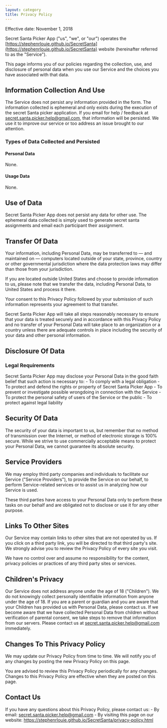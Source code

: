 ```yaml
---
layout: category
title: Privacy Policy
---
```


Effective date: November 1, 2018

Secret Santa Picker App ("us", "we", or "our") operates the [https://stephenrlouie.github.io/SecretSanta](https://stephenrlouie.github.io/SecretSanta) website (hereinafter referred to as the "Service").

This page informs you of our policies regarding the collection, use, and disclosure of personal data when you use our Service and the choices you have associated with that data.


## Information Collection And Use

The Service does not persist any information provided in the form. The information collected is ephemeral and only exists during the execution of the secret Santa picker application. If you email for help / feedback at [secret.santa.picker.help@gmail.com](mailto:secret.santa.picker.help@gmail.com), that information will be persisted. We use it to improve our service or too address an issue brought to our attention.

### Types of Data Collected and Persisted

#### Personal Data
None.

#### Usage Data
None.


## Use of Data
Secret Santa Picker App does not persist any data for other use. The ephemeral data collected is simply used to generate secret santa assignments and email each participant their assignment.

## Transfer Of Data
Your information, including Personal Data, may be transferred to — and maintained on — computers located outside of your state, province, country or other governmental jurisdiction where the data protection laws may differ than those from your jurisdiction.

If you are located outside United States and choose to provide information to us, please note that we transfer the data, including Personal Data, to United States and process it there.

Your consent to this Privacy Policy followed by your submission of such information represents your agreement to that transfer.

Secret Santa Picker App will take all steps reasonably necessary to ensure that your data is treated securely and in accordance with this Privacy Policy and no transfer of your Personal Data will take place to an organization or a country unless there are adequate controls in place including the security of your data and other personal information.

## Disclosure Of Data

### Legal Requirements
Secret Santa Picker App may disclose your Personal Data in the good faith belief that such action is necessary to:
    - To comply with a legal obligation
    - To protect and defend the rights or property of Secret Santa Picker App
    - To prevent or investigate possible wrongdoing in connection with the Service
    - To protect the personal safety of users of the Service or the public
    - To protect against legal liability

## Security Of Data
The security of your data is important to us, but remember that no method of transmission over the Internet, or method of electronic storage is 100% secure. While we strive to use commercially acceptable means to protect your Personal Data, we cannot guarantee its absolute security.

## Service Providers
We may employ third party companies and individuals to facilitate our Service ("Service Providers"), to provide the Service on our behalf, to perform Service-related services or to assist us in analyzing how our Service is used.

These third parties have access to your Personal Data only to perform these tasks on our behalf and are obligated not to disclose or use it for any other purpose.

## Links To Other Sites
Our Service may contain links to other sites that are not operated by us. If you click on a third party link, you will be directed to that third party's site. We strongly advise you to review the Privacy Policy of every site you visit.

We have no control over and assume no responsibility for the content, privacy policies or practices of any third party sites or services.


## Children's Privacy
Our Service does not address anyone under the age of 18 ("Children").
We do not knowingly collect personally identifiable information from anyone under the age of 18. If you are a parent or guardian and you are aware that your Children has provided us with Personal Data, please contact us. If we become aware that we have collected Personal Data from children without verification of parental consent, we take steps to remove that information from our servers. Please contact us at secret.santa.picker.help@gmail.com immediately.

## Changes To This Privacy Policy
We may update our Privacy Policy from time to time. We will notify you of any changes by posting the new Privacy Policy on this page.

You are advised to review this Privacy Policy periodically for any changes. Changes to this Privacy Policy are effective when they are posted on this page.

## Contact Us
If you have any questions about this Privacy Policy, please contact us:
    - By email: [secret.santa.picker.help@gmail.com](mailto:secret.santa.picker.help@gmail.com)
    - By visiting this page on our website: https://stephenrlouie.github.io/SecretSanta/privacy-policy.html